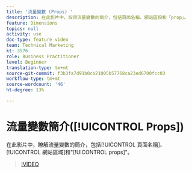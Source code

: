 ```yaml
---
title: '流量變數 (Props) '
description: 在此影片中，取得流量變數的簡介，包括頁面名稱、網站區段和「prop」。
feature: Dimensions
topics: null
activity: use
doc-type: feature video
team: Technical Marketing
kt: 3576
role: Business Practitioner
level: Beginner
translation-type: tm+mt
source-git-commit: f3b3fa7d91b0cb21005b57768ca23ed6700fcc03
workflow-type: tm+mt
source-wordcount: '46'
ht-degree: 13%

---
```



# 流量變數簡介([!UICONTROL Props])

在此影片中，瞭解流量變數的簡介，包括[!UICONTROL 頁面名稱]、[!UICONTROL 網站區域]和&quot;[!UICONTROL props]&quot;。

>[!VIDEO](https://video.tv.adobe.com/v/28767/?quality=12)
